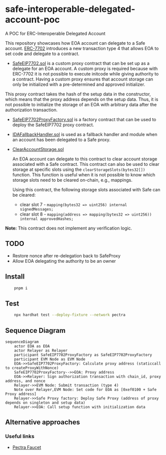 # safe-interoperable-delegated-account-poc
A POC for ERC-Interoperable Delegated Account

This repository showcases how EOA account can delegate to a Safe account. [ERC-7702](https://github.com/ethereum/EIPs/blob/master/EIPS/eip-7702.md) introduces a new transaction type 4 that allows EOA to set code and delegate to a contract.

- [SafeEIP7702.sol](./contracts/SafeEIP7702.sol) is a custom proxy contract that can be set up as a delegate for an EOA account. A custom proxy is required because with ERC-7702 it is not possible to execute initcode while giving authority to a contract. Having a custom proxy ensures that account storage can only be initialized with a pre-determined and approved initializer.


This proxy contract takes the hash of the setup data in the constructor, which means that the proxy address depends on the setup data. Thus, it is not possible to initialize the storage of an EOA with arbitrary data after the authorization transaction.

- [SafeEIP7702ProxyFactory.sol](./contracts/SafeEIP7702ProxyFactory.sol) is a factory contract that can be used to deploy the SafeEIP7702 proxy contract.

- [IDAFallbackHandler.sol](./contracts/IDAFallbackHandler.sol) is used as a fallback handler and module when an account has been delegated to a Safe proxy.

- [ClearAccountStorage.sol](./contracts/ClearSafeStorage.sol)

    An EOA account can delegate to this contract to clear account storage associated with a Safe contract. This contract can also be used to clear storage at specific slots using the `clearStorageSlots(bytes32[])` function. This function is useful when it is not possible to know which storage slots need to be cleared on-chain, e.g., mappings.

    Using this contract, the following storage slots associated with Safe can be cleared: 
    - clear slot 7 - `mapping(bytes32 => uint256) internal signedMessages;`
    - clear slot 8 - `mapping(address => mapping(bytes32 => uint256)) internal approvedHashes;`

__Note:__ This contract does not implement any verification logic.

## TODO

- Restore nonce after re-delegation back to SafeProxy
- Allow EOA delegating the authority to be an owner

## Install

```bash
    pnpm i
```

## Test

```bash
    npx hardhat test --deploy-fixture --network pectra
```

## Sequence Diagram

```mermaid
sequenceDiagram
    actor EOA as EOA
    actor Relayer as Relayer
    participant SafeEIP7702ProxyFactory as SafeEIP7702ProxyFactory
    participant EVM Node as EVM Node
    EOA->>SafeEIP7702ProxyFactory: Calculate proxy address (staticcall to createProxyWithNonce)
    SafeEIP7702ProxyFactory-->>EOA: Proxy address
    EOA->>Relayer: Sign authorization transaction with chain_id, proxy address, and nonce
    Relayer->>EVM Node: Submit transaction (type 4)
    Note over Relayer,EVM Node: Set code for EOA as [0xef0100 + Safe Proxy address]
    Relayer->>Safe Proxy factory: Deploy Safe Proxy (address of proxy depends on singleton and setup data)
    Relayer->>EOA: Call setup function with initialization data
```

## Alternative approaches

### Useful links

- [Pectra Faucet](https://faucet.pectra-devnet-3.ethpandaops.io/)